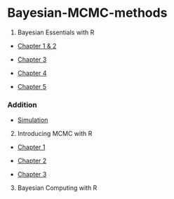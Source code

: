 # Bayesian-MCMC-methods

1. Bayesian Essentials with R

- [Chapter 1 & 2](l2.nb.html)

- [Chapter 3](l3.nb.html)

- [Chapter 4](l4.nb.html)

- [Chapter 5](l5.nb.html)


### Addition

- [Simulation](ladd.nb.html) 




2. Introducing MCMC with R

- [Chapter 1](m1.nb.html)

- [Chapter 2](m2.nb.html)

- [Chapter 3](m3.nb.html)




3. Bayesian Computing with R



